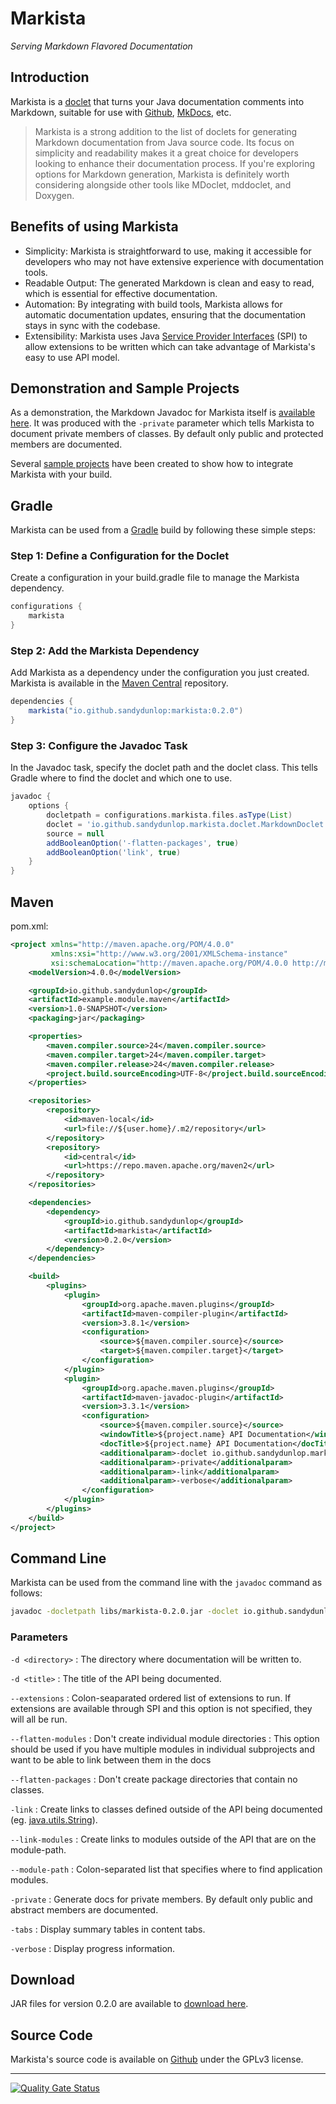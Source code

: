 # Markista

*Serving Markdown Flavored Documentation*

## Introduction

Markista is a [doclet](https://docs.oracle.com/javase/8/docs/technotes/guides/javadoc/doclet/overview.html) that turns your Java documentation comments into Markdown, suitable for use with [Github](https://github.com/), [MkDocs](https://www.mkdocs.org/), etc.

> Markista is a strong addition to the list of doclets for generating Markdown documentation from Java source code. Its focus on simplicity and readability makes it a great choice for developers looking to enhance their documentation process. If you're exploring options for Markdown generation, Markista is definitely worth considering alongside other tools like MDoclet, mddoclet, and Doxygen.

## Benefits of using Markista

* Simplicity: Markista is straightforward to use, making it accessible for developers who may not have extensive experience with documentation tools.
* Readable Output: The generated Markdown is clean and easy to read, which is essential for effective documentation.
* Automation: By integrating with build tools, Markista allows for automatic documentation updates, ensuring that the documentation stays in sync with the codebase.
* Extensibility: Markista uses Java [Service Provider Interfaces](https://sandydunlop.github.io/markista/javadoc/markista/spi/DocService/) (SPI) to allow extensions to be written which can take advantage of Markista's easy to use API model.

## Demonstration and Sample Projects
As a demonstration, the Markdown Javadoc for Markista itself is [available here](https://sandydunlop.github.io/markista/Markista-Javadoc/markista/).
It was produced with the `-private` parameter which tells Markista to document private members of classes. By default only public and protected members are documented.

Several [sample projects](https://sandydunlop.github.io/markista/examples/) have been created to show how to integrate Markista with your build.

## Gradle

Markista can be used from a [Gradle](https://gradle.org/) build by following these simple steps:

### Step 1: Define a Configuration for the Doclet

Create a configuration in your build.gradle file to manage the Markista dependency.

```groovy
configurations {
    markista
}
```

### Step 2: Add the Markista Dependency

Add Markista as a dependency under the configuration you just created.
Markista is available in the [Maven Central](https://central.sonatype.com/artifact/io.github.sandydunlop/markista) repository.

```groovy
dependencies {
    markista("io.github.sandydunlop:markista:0.2.0")
}
```

### Step 3: Configure the Javadoc Task

In the Javadoc task, specify the doclet path and the doclet class. This tells Gradle where to find the doclet and which one to use.

```groovy
javadoc {
    options {
        docletpath = configurations.markista.files.asType(List)
        doclet = 'io.github.sandydunlop.markista.doclet.MarkdownDoclet'
        source = null
        addBooleanOption('-flatten-packages', true)
        addBooleanOption('link', true)
    }
}
```

## Maven

pom.xml:

```xml
<project xmlns="http://maven.apache.org/POM/4.0.0"
         xmlns:xsi="http://www.w3.org/2001/XMLSchema-instance"
         xsi:schemaLocation="http://maven.apache.org/POM/4.0.0 http://maven.apache.org/xsd/maven-4.0.0.xsd">
    <modelVersion>4.0.0</modelVersion>

    <groupId>io.github.sandydunlop</groupId>
    <artifactId>example.module.maven</artifactId>
    <version>1.0-SNAPSHOT</version>
    <packaging>jar</packaging>

    <properties>
        <maven.compiler.source>24</maven.compiler.source>
        <maven.compiler.target>24</maven.compiler.target>
        <maven.compiler.release>24</maven.compiler.release>
		<project.build.sourceEncoding>UTF-8</project.build.sourceEncoding>
    </properties>

    <repositories>
        <repository>
            <id>maven-local</id>
            <url>file://${user.home}/.m2/repository</url>
        </repository>
        <repository>
            <id>central</id>
            <url>https://repo.maven.apache.org/maven2</url>
        </repository>
    </repositories>

    <dependencies>
        <dependency>
            <groupId>io.github.sandydunlop</groupId>
            <artifactId>markista</artifactId>
            <version>0.2.0</version>
        </dependency>
    </dependencies>

    <build>
        <plugins>
            <plugin>
                <groupId>org.apache.maven.plugins</groupId>
                <artifactId>maven-compiler-plugin</artifactId>
                <version>3.8.1</version>
                <configuration>
                    <source>${maven.compiler.source}</source>
                    <target>${maven.compiler.target}</target>
                </configuration>
            </plugin>
            <plugin>
                <groupId>org.apache.maven.plugins</groupId>
                <artifactId>maven-javadoc-plugin</artifactId>
                <version>3.3.1</version>
                <configuration>
                    <source>${maven.compiler.source}</source>
                    <windowTitle>${project.name} API Documentation</windowTitle>
                    <docTitle>${project.name} API Documentation</docTitle>
                    <additionalparam>-doclet io.github.sandydunlop.markista.doclet.MarkdownDoclet</additionalparam>
                    <additionalparam>-private</additionalparam>
                    <additionalparam>-link</additionalparam>
                    <additionalparam>-verbose</additionalparam>
                </configuration>
            </plugin>
        </plugins>
    </build>
</project>

```

## Command Line

Markista can be used from the command line with the `javadoc` command as follows:

```bash
javadoc -docletpath libs/markista-0.2.0.jar -doclet io.github.sandydunlop.markista.doclet.MarkdownDoclet src/main/java/my.package/Hello.java
```

### Parameters

`-d <directory>`
:  The directory where documentation will be written to.

`-d <title>`
:  The title of the API being documented.

`--extensions` <extensions>
:  Colon-seaparated ordered list of extensions to run. If extensions are available through SPI and this option is not specified, they will all be run.

`--flatten-modules`
:  Don't create individual module directories
:  This option should be used if you have multiple modules in individual subprojects and want to be able to link between them in the docs

`--flatten-packages`
:  Don't create package directories that contain no classes.

`-link`
:  Create links to classes defined outside of the API being
   documented (eg. [java.utils.String](https://docs.oracle.com/en/java/javase/24/docs/api/java.base/java/lang/String.html)).

`--link-modules`
:  Create links to modules outside of the API that are on the module-path.

`--module-path`
:  Colon-separated list that specifies where to find application modules.

`-private`
:   Generate docs for private members. By default only public
    and abstract members are documented.

`-tabs`
:  Display summary tables in content tabs.

`-verbose`
:  Display progress information.

## Download

JAR files for version 0.2.0 are available to [download here](https://github.com/sandydunlop/markista/releases/tag/r0.2.0).


## Source Code

Markista's source code is available on [Github](https://github.com/sandydunlop/markista) under the GPLv3 license.

---

[![Quality Gate Status](https://sonarcloud.io/api/project_badges/measure?project=sandydunlop_markista&metric=alert_status)](https://sonarcloud.io/summary/new_code?id=sandydunlop_markista)


